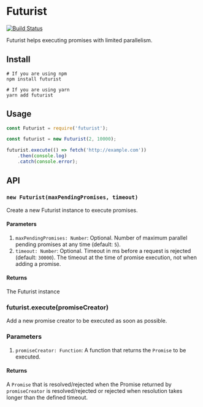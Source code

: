# Futurist

[![Build Status](https://travis-ci.org/bfncs/futurist.svg?branch=master)](https://travis-ci.org/bfncs/futurist)

Futurist helps executing promises with limited parallelism.

## Install

```
# If you are using npm
npm install futurist

# If you are using yarn
yarn add futurist
```


## Usage

```js
const Futurist = require('futurist');

const futurist = new Futurist(2, 10000);

futurist.execute(() => fetch('http://example.com'))
    .then(console.log)
    .catch(console.error);
```

## API

### `new Futurist(maxPendingPromises, timeout)`

Create a new Futurist instance to execute promises.

#### Parameters

1. `maxPendingPromises: Number`: Optional. Number of maximum parallel pending promises at any time (default: `5`).
2. `timeout: Number`: Optional. Timeout in ms before a request is rejected (default: `30000`). The timeout at the time of promise execution, not when adding a promise.

#### Returns

The Futurist instance

### futurist.execute(promiseCreator)

Add a new promise creator to be executed as soon as possible.

### Parameters

1. `promiseCreator: Function`: A function that returns the `Promise` to be executed.

#### Returns

A `Promise` that is resolved/rejected when the Promise returned by `promiseCreator` is resolved/rejected or rejected when resolution takes longer than the defined timeout.